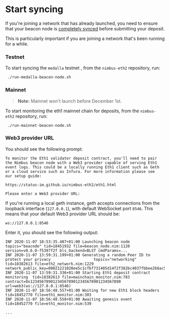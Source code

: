
# Start syncing

If you're joining a network that has already launched, you need to ensure that your beacon node is [completely synced](./keep-an-eye.md#keep-track-of-your-syncing-progress) before submitting your deposit.

This is particularly important if you are joining a network that's been running for a while.

### Testnet

To start syncing the `medalla` testnet , from the `nimbus-eth2` repository, run:

```
 ./run-medalla-beacon-node.sh
```

### Mainnet

> **Note:** Mainnet won't launch before December 1st.


To start monitoring the eth1 mainnet chain for deposits, from the `nimbus-eth2` repository, run:

```
 ./run-mainnet-beacon-node.sh
```

### Web3 provider URL
You should see the following prompt:

```
To monitor the Eth1 validator deposit contract, you'll need to pair
the Nimbus beacon node with a Web3 provider capable of serving Eth1
event logs. This could be a locally running Eth1 client such as Geth
or a cloud service such as Infura. For more information please see
our setup guide:

https://status-im.github.io/nimbus-eth2/eth1.html

Please enter a Web3 provider URL:
```

If you're running a local geth instance, geth accepts connections from the loopback interface (`127.0.0.1`), with default WebSocket port `8546`. This means that your default Web3 provider URL should be: 
```
ws://127.0.0.1:8546
```
Enter it, you should see the following output:

```
INF 2020-11-07 18:53:35.487+01:00 Launching beacon node                      topics="beacnde" tid=18451932 file=beacon_node.nim:1120 version=v0.6.0-f5397f2f bls_backend=BLST cmdParams=...
INF 2020-11-07 13:59:31.199+01:00 Generating a random Peer ID to protect your privacy                   topics="networking" tid=18382613 file=eth2_network.nim:1229 network_public_key=08021221020ee5c1cfbf731405d14f2f382bc4037fbbee2b6ac5511dd51f1d9e28abb1aa62
INF 2020-11-07 13:59:31.336+01:00 Starting Eth1 deposit contract monitoring  tid=18382613 file=mainchain_monitor.nim:783 contract=0x1234567890123456789012345678901234567890 url=web3(ws://127.0.0.1:8546)
INF 2020-11-07 18:56:48.557+01:00 Waiting for new Eth1 block headers         tid=18452770 file=eth1_monitor.nim:303
INF 2020-11-07 18:56:48.558+01:00 Awaiting genesis event                     tid=18452770 file=eth1_monitor.nim:539

...
```

